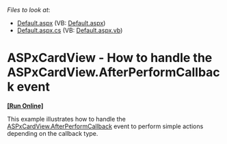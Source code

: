 <!-- default file list -->
*Files to look at*:

* [Default.aspx](./CS/Default.aspx) (VB: [Default.aspx](./VB/Default.aspx))
* [Default.aspx.cs](./CS/Default.aspx.cs) (VB: [Default.aspx.vb](./VB/Default.aspx.vb))
<!-- default file list end -->
# ASPxCardView - How to handle the ASPxCardView.AfterPerformCallback event 
<!-- run online -->
**[[Run Online]](https://codecentral.devexpress.com/t281534/)**
<!-- run online end -->


This example illustrates how to handle the <a href="https://documentation.devexpress.com/#AspNet/DevExpressWebASPxCardView_AfterPerformCallbacktopic">ASPxCardView.AfterPerformCallback</a> event to perform simple actions depending on the callback type.

<br/>



